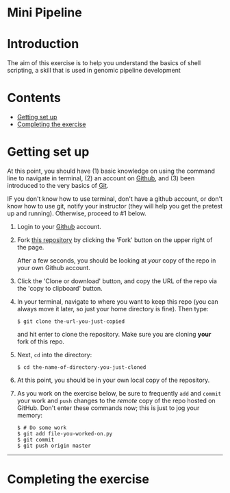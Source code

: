 # Mini Pipeline
# Introduction

The aim of this exercise is to help you understand the basics of shell scripting, a skill that is used in genomic pipeline development

# Contents

-   [Getting set up](#getting-set-up)
-   [Completing the exercise](#completing-the-exercise)


# Getting set up

At this point, you should have
(1) basic knowledge on using the command line to navigate in terminal,
(2) an account on [Github](https://github.com/), and
(3) been introduced to the very basics of [Git](https://git-scm.com/).

IF you don't know how to use terminal, don't have a github account, or don't know how to use git, notify your instructor (they will help you get the pretest up and running). Otherwise, proceed to #1 below.

1.  Login to your [Github](https://github.com/) account.

1.  Fork [this repository](https://github.com/KLab-UT/4310-pretest) by
    clicking the 'Fork' button on the upper right of the page.

    After a few seconds, you should be looking at *your* 
    copy of the repo in your own Github account.

1.  Click the 'Clone or download' button, and copy the URL of the repo via the
    'copy to clipboard' button.

1.  In your terminal, navigate to where you want to keep this repo (you can
    always move it later, so just your home directory is fine). Then type:

        $ git clone the-url-you-just-copied

    and hit enter to clone the repository. Make sure you are cloning **your**
    fork of this repo.

1.  Next, `cd` into the directory:

        $ cd the-name-of-directory-you-just-cloned

1.  At this point, you should be in your own local copy of the repository.

1.  As you work on the exercise below, be sure to frequently `add` and `commit`
    your work and `push` changes to the *remote* copy of the repo hosted on
    GitHub. Don't enter these commands now; this is just to jog your memory:

        $ # Do some work
        $ git add file-you-worked-on.py
        $ git commit
        $ git push origin master

---

# Completing the exercise

